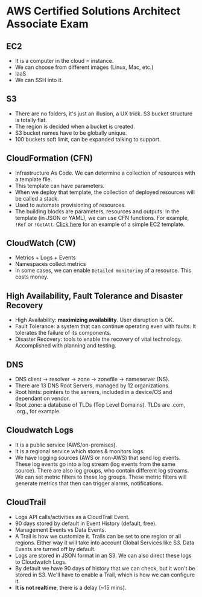 # AWS Certified Solutions Architect Associate Exam

## EC2
- It is a computer in the cloud = instance.
- We can choose from different images (Linux, Mac, etc.)
- IaaS
- We can SSH into it.

## S3
- There are no folders, it's just an illusion, a UX trick. S3 bucket structure is totally flat.
- The region is decided when a bucket is created.
- S3 bucket names have to be globally unique.
- 100 buckets soft limit, can be expanded talking to support.

## CloudFormation (CFN)
- Infrastructure As Code. We can determine a collection of resources with a template file.
- This template can have parameters.
- When we deploy that template, the collection of deployed resources will be called a stack.
- Used to automate provisioning of resources.
- The building blocks are parameters, resources and outputs. In the template (in JSON or YAML), we can use CFN functions. For example, `!Ref` or `!GetAtt`. [Click here](https://github.com/acantril/aws-sa-associate-saac02/tree/master/04-AWS-Fundamentals/03_simple_automation_with_cfn ) for an example of a simple EC2 template.

## CloudWatch (CW)
- Metrics + Logs + Events
- Namespaces collect metrics
- In some cases, we can enable `Detailed monitoring` of a resource. This costs money.

## High Availability, Fault Tolerance and Disaster Recovery
- High Availability: **maximizing availability**. User disruption is OK.
- Fault Tolerance: a system that can continue operating even with faults. It tolerates the failure of its components.
- Disaster Recovery: tools to enable the recovery of vital technology. Accomplished with planning and testing.

## DNS
- DNS client -> resolver -> zone -> zonefile -> nameserver (NS).
- There are 13 DNS Root Servers, managed by 12 organizations.
- Root hints: pointers to the servers, included in a device/OS and dependant on vendor.
- Root zone: a database of TLDs (Top Level Domains). TLDs are .com, .org., for example.

## Cloudwatch Logs
- It is a public service (AWS/on-premises).
- It is a regional service which stores & monitors logs.
- We have logging sources (AWS or non-AWS) that send log events. These log events go into a log stream (log events from the same source). There are also log groups, who contain different log streams. We can set metric filters to these log groups. These metric filters will generate metrics that then can trigger alarms, notifications.

## CloudTrail
- Logs API calls/activities as a CloudTrail Event. 
- 90 days stored by default in Event History (default, free).
- Management Events vs Data Events.
- A Trail is how we customize it. Trails can be set to one region or all regions. Either way it will take into account Global Services like S3. Data Events are turned off by default. 
- Logs are stored in JSON format in an S3. We can also direct these logs to Cloudwatch Logs.
- By default we have 90 days of history that we can check, but it won't be stored in S3. We'll have to enable a Trail, which is how we can configure it.
- **It is not realtime**, there is a delay (~15 mins).